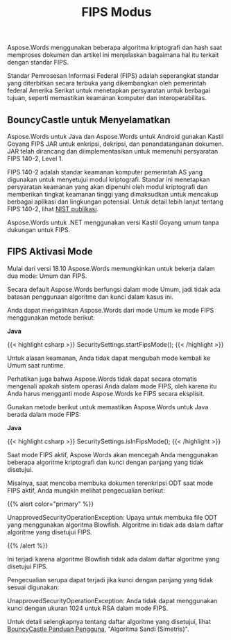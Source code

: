 ﻿---
title: FIPS Modus
second_title: Aspose.Words untuk Java
articleTitle: FIPS Modus
linktitle: FIPS Modus
description: "Aspose.Words untuk Java menggunakan beberapa algoritma kriptografi dan hash saat memproses dokumen untuk memenuhi standar FIPS."
type: docs
weight: 80
url: /id/java/fips-mode/
timestamp: 2024-05-08-10-19-58
---

Aspose.Words menggunakan beberapa algoritma kriptografi dan hash saat memproses dokumen dan artikel ini menjelaskan bagaimana hal itu terkait dengan standar FIPS.

Standar Pemrosesan Informasi Federal (FIPS) adalah seperangkat standar yang diterbitkan secara terbuka yang dikembangkan oleh pemerintah federal Amerika Serikat untuk menetapkan persyaratan untuk berbagai tujuan, seperti memastikan keamanan komputer dan interoperabilitas.

## BouncyCastle untuk Menyelamatkan

Aspose.Words untuk Java dan Aspose.Words untuk Android gunakan Kastil Goyang FIPS JAR untuk enkripsi, dekripsi, dan penandatanganan dokumen. JAR telah dirancang dan diimplementasikan untuk memenuhi persyaratan FIPS 140-2, Level 1.

FIPS 140-2 adalah standar keamanan komputer pemerintah AS yang digunakan untuk menyetujui modul kriptografi. Standar ini menetapkan persyaratan keamanan yang akan dipenuhi oleh modul kriptografi dan memberikan tingkat keamanan tinggi yang dimaksudkan untuk mencakup berbagai aplikasi dan lingkungan potensial. Untuk detail lebih lanjut tentang FIPS 140-2, lihat [NIST publikasi](https://www.nist.gov/publications/security-requirements-cryptographic-modules-includes-change-notices-1232002?pub_id=902003).

Aspose.Words untuk .NET menggunakan versi Kastil Goyang umum tanpa dukungan untuk FIPS.

## FIPS Aktivasi Mode

Mulai dari versi 18.10 Aspose.Words memungkinkan untuk bekerja dalam dua mode: Umum dan FIPS.

Secara default Aspose.Words berfungsi dalam mode Umum, jadi tidak ada batasan penggunaan algoritme dan kunci dalam kasus ini.

Anda dapat mengalihkan Aspose.Words dari mode Umum ke mode FIPS menggunakan metode berikut:

**Java**

{{< highlight csharp >}}
SecuritySettings.startFipsMode();
{{< /highlight >}}

Untuk alasan keamanan, Anda tidak dapat mengubah mode kembali ke Umum saat runtime.

Perhatikan juga bahwa Aspose.Words tidak dapat secara otomatis mengenali apakah sistem operasi Anda dalam mode FIPS, oleh karena itu Anda harus mengganti mode Aspose.Words ke FIPS secara eksplisit.

Gunakan metode berikut untuk memastikan Aspose.Words untuk Java berada dalam mode FIPS:

**Java**

{{< highlight csharp >}}
SecuritySettings.isInFipsMode();
{{< /highlight >}}

Saat mode FIPS aktif, Aspose Words akan mencegah Anda menggunakan beberapa algoritme kriptografi dan kunci dengan panjang yang tidak disetujui.

Misalnya, saat mencoba membuka dokumen terenkripsi ODT saat mode FIPS aktif, Anda mungkin melihat pengecualian berikut:

{{% alert color="primary" %}}

UnapprovedSecurityOperationException: Upaya untuk membuka file ODT yang menggunakan algoritma Blowfish. Algoritme ini tidak ada dalam daftar algoritme yang disetujui FIPS.

{{% /alert %}}

Ini terjadi karena algoritme Blowfish tidak ada dalam daftar algoritme yang disetujui FIPS.

Pengecualian serupa dapat terjadi jika kunci dengan panjang yang tidak sesuai digunakan:

UnapprovedSecurityOperationException: Anda tidak dapat menggunakan kunci dengan ukuran 1024 untuk RSA dalam mode FIPS.

Untuk detail selengkapnya tentang daftar algoritme yang disetujui, lihat [BouncyCastle Panduan Pengguna](https://downloads.bouncycastle.org/fips-java/docs/BC-FJA-UserGuide-1.0.1.pdf), "Algoritma Sandi (Simetris)".


